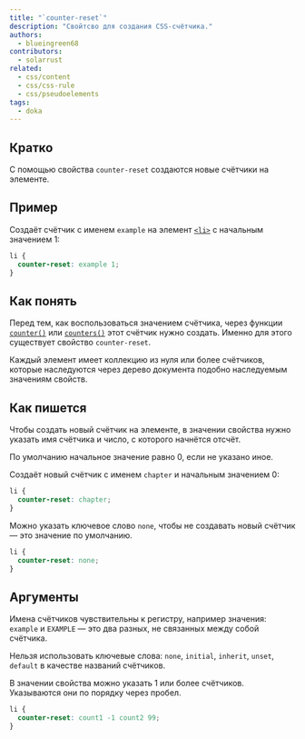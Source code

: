 ```yaml
---
title: "`counter-reset`"
description: "Cвойтсво для создания CSS-счётчика."
authors:
  - blueingreen68
contributors:
  - solarrust
related:
  - css/content
  - css/css-rule
  - css/pseudoelements
tags:
  - doka
---
```


## Кратко

С помощью свойства `counter-reset` создаются новые счётчики на элементе.

## Пример

Создаёт счётчик с именем `example` на элемент [`<li>`](/html/li/) с начальным значением 1:

```css
li {
  counter-reset: example 1;
}
```

## Как понять

Перед тем, как воспользоваться значением счётчика, через функции [`counter()`](/css/counter-counters/) или [`counters()`](/css/counter-counters/) этот счётчик нужно создать. Именно для этого существует свойство `counter-reset`.

Каждый элемент имеет коллекцию из нуля или более счётчиков, которые наследуются через дерево документа подобно наследуемым значениям свойств.

## Как пишется

Чтобы создать новый счётчик на элементе, в значении свойства нужно указать имя счётчика и число, с которого начнётся отсчёт.

По умолчанию начальное значение равно 0, если не указано иное.

Создаёт новый счётчик с именем `chapter` и начальным значением 0:

```css
li {
  counter-reset: chapter;
}
```

Можно указать ключевое слово `none`, чтобы не создавать новый счётчик — это значение по умолчанию.

```css
li {
  counter-reset: none;
}
```

## Аргументы

Имена счётчиков чувствительны к регистру, например значения: `example` и `EXAMPLE` — это два разных, не связанных между собой счётчика.

Нельзя использовать ключевые слова: `none`, `initial`, `inherit`, `unset`, `default` в качестве названий счётчиков.

В значении свойства можно указать 1 или более счётчиков. Указываются они по порядку через пробел.

```css
li {
  counter-reset: count1 -1 count2 99;
}
```

